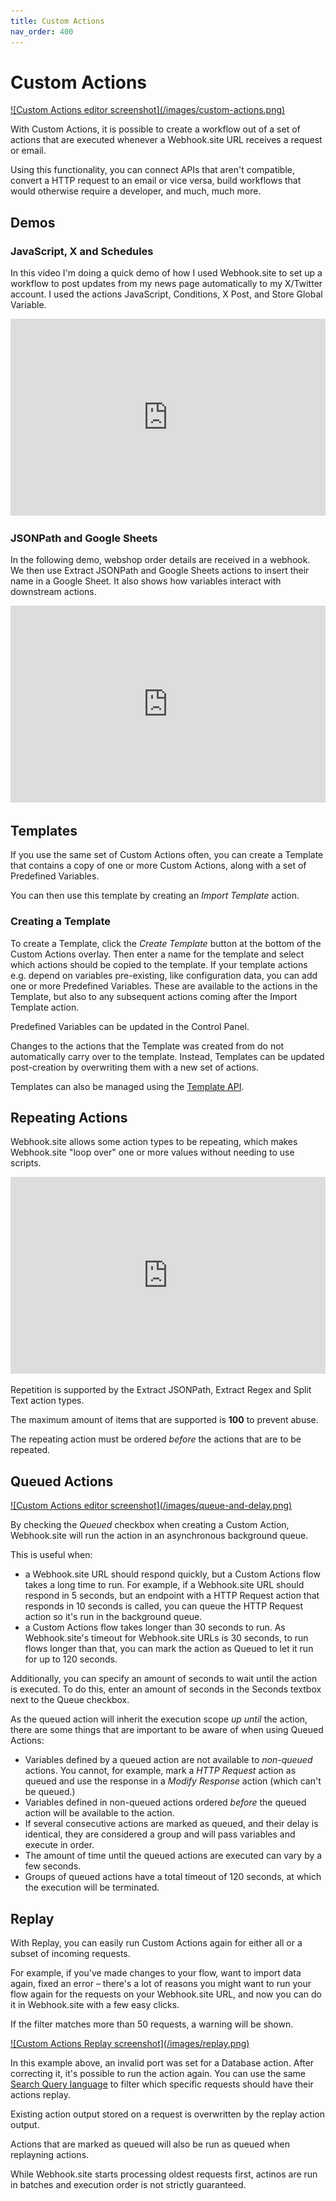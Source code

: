 ```yaml
---
title: Custom Actions
nav_order: 400
---
```


# Custom Actions

<a href="/images/custom-actions.png">
    ![Custom Actions editor screenshot](/images/custom-actions.png)</a>

With Custom Actions, it is possible to create a workflow out of a set of actions that are executed whenever a Webhook.site URL receives a request or email.

Using this functionality, you can connect APIs that aren't compatible, convert a HTTP request to an email or vice versa, build workflows that would otherwise require a developer, and much, much more.

## Demos

### JavaScript, X and Schedules

In this video I'm doing a quick demo of how I used Webhook.site to set up a workflow to post updates from my news page automatically to my X/Twitter account. I used the actions JavaScript, Conditions, X Post, and Store Global Variable. 

<center><iframe width="100%" height="315" src="https://www.youtube.com/embed/wg08ny5bh9w" frameborder="0" allow="accelerometer; autoplay; encrypted-media; gyroscope; picture-in-picture" allowfullscreen></iframe></center>

### JSONPath and Google Sheets

In the following demo, webshop order details are received in a webhook. We then use Extract JSONPath and Google Sheets actions to insert their name in a Google Sheet. It also shows how variables interact with downstream actions.

<center><iframe width="100%" height="315" src="https://www.youtube.com/embed/9Cbuf5T6Tqo" frameborder="0" allow="accelerometer; autoplay; encrypted-media; gyroscope; picture-in-picture" allowfullscreen></iframe></center>


## Templates

If you use the same set of Custom Actions often, you can create a Template that contains a copy of one or more Custom Actions, along with a set of Predefined Variables. 

You can then use this template by creating an *Import Template* action.

### Creating a Template

To create a Template, click the *Create Template* button at the bottom of the Custom Actions overlay. Then enter a name for the template and select which actions should be copied to the template. If your template actions e.g. depend on variables pre-existing, like configuration data, you can add one or more Predefined Variables. These are available to the actions in the Template, but also to any subsequent actions coming after the Import Template action.

Predefined Variables can be updated in the Control Panel.

Changes to the actions that the Template was created from do not automatically carry over to the template. Instead, Templates can be updated post-creation by overwriting them with a new set of actions.

Templates can also be managed using the [Template API](/api/templates.html).

## Repeating Actions

Webhook.site allows some action types to be repeating, which makes Webhook.site "loop over" one or more values without needing to use scripts.

<center><iframe width="100%" height="315" src="https://www.youtube.com/embed/PDNSHyhMWcQ" frameborder="0" allow="accelerometer; autoplay; encrypted-media; gyroscope; picture-in-picture" allowfullscreen></iframe></center>

Repetition is supported by the Extract JSONPath, Extract Regex and Split Text action types.

The maximum amount of items that are supported is **100** to prevent abuse. 

The repeating action must be ordered *before* the actions that are to be repeated.

## Queued Actions

<a href="/images/queue-and-delay.png">
    ![Custom Actions editor screenshot](/images/queue-and-delay.png)</a>

By checking the *Queued* checkbox when creating a Custom Action, Webhook.site will run the action in an asynchronous background queue. 

This is useful when:

* a Webhook.site URL should respond quickly, but a Custom Actions flow takes a long time to run. For example, if a Webhook.site URL should respond in 5 seconds, but an endpoint with a HTTP Request action that responds in 10 seconds is called, you can queue the HTTP Request action so it's run in the background queue.
* a Custom Actions flow takes longer than 30 seconds to run. As Webhook.site's timeout for Webhook.site URLs is 30 seconds, to run flows longer than that, you can mark the action as Queued to let it run for up to 120 seconds.

Additionally, you can specify an amount of seconds to wait until the action is executed. To do this, enter an amount of seconds in the Seconds textbox next to the Queue checkbox.

As the queued action will inherit the execution scope *up until* the action, there are some things that are important to be aware of when using Queued Actions:

* Variables defined by a queued action are not available to *non-queued* actions. You cannot, for example, mark a *HTTP Request* action as queued and use the response in a *Modify Response* action (which can't be queued.)
* Variables defined in non-queued actions ordered *before* the queued action will be available to the action.
* If several consecutive actions are marked as queued, and their delay is identical, they are considered a group and will pass variables and execute in order.
* The amount of time until the queued actions are executed can vary by a few seconds.
* Groups of queued actions have a total timeout of 120 seconds, at which the execution will be terminated.

## Replay

With Replay, you can easily run Custom Actions again for either all or a subset of incoming requests. 

For example, if you've made changes to your flow, want to import data again, fixed an error – there's a lot of reasons you might want to run your flow again for the requests on your Webhook.site URL, and now you can do it in Webhook.site with a few easy clicks. 

If the filter matches more than 50 requests, a warning will be shown.

<a href="/images/replay.png">
    ![Custom Actions Replay screenshot](/images/replay.png)</a>

In this example above, an invalid port was set for a Database action. After correcting it, it's possible to run the action again. You can use the same [Search Query language](/api/requests.html#search-query-examples) to filter which specific requests should have their actions replay.

Existing action output stored on a request is overwritten by the replay action output.

Actions that are marked as queued will also be run as queued when replayning actions.

While Webhook.site starts processing oldest requests first, actinos are run in batches and execution order is not strictly guaranteed.